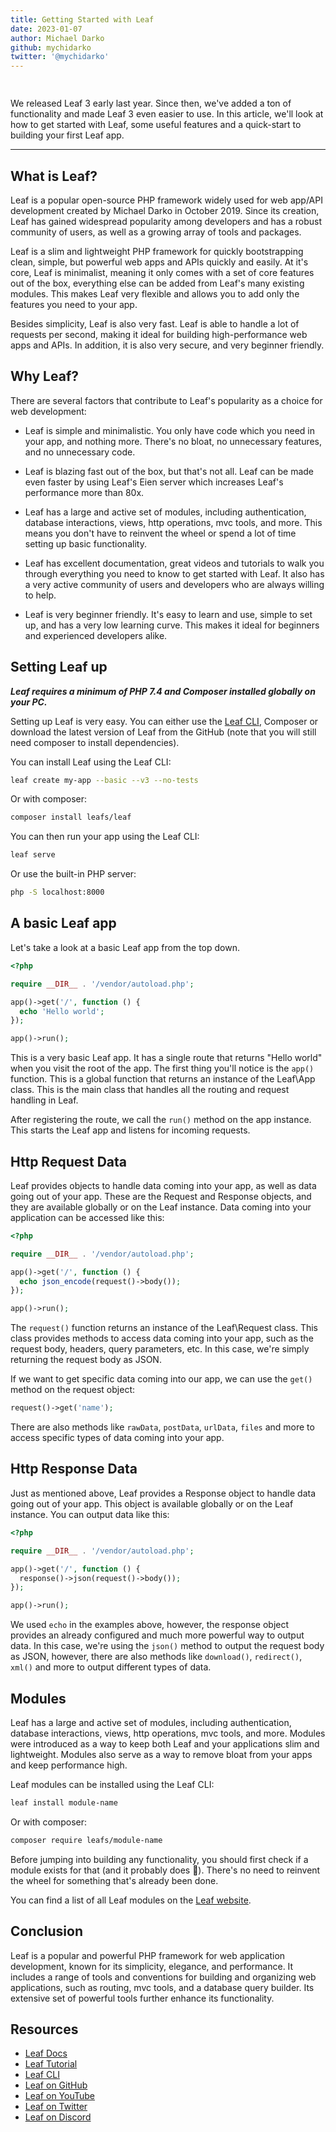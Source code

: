 ```yaml
---
title: Getting Started with Leaf
date: 2023-01-07
author: Michael Darko
github: mychidarko
twitter: '@mychidarko'
---
```


<img src="https://user-images.githubusercontent.com/26604242/211151462-3dca0069-e736-4cfd-b45b-c907741b953f.jpg" style="border-radius: 8px; margin-bottom: 15px;" alt="" />

<p>We released Leaf 3 early last year. Since then, we've added a ton of functionality and made Leaf 3 even easier to use. In this article, we'll look at how to get started with Leaf, some useful features and a quick-start to building your first Leaf app.</p>

---

## What is Leaf?

Leaf is a popular open-source PHP framework widely used for web app/API development created by Michael Darko in October 2019. Since its creation, Leaf has gained widespread popularity among developers and has a robust community of users, as well as a growing array of tools and packages.

Leaf is a slim and lightweight PHP framework for quickly bootstrapping clean, simple, but powerful web apps and APIs quickly and easily. At it's core, Leaf is minimalist, meaning it only comes with a set of core features out of the box, everything else can be added from Leaf's many existing modules. This makes Leaf very flexible and allows you to add only the features you need to your app.

Besides simplicity, Leaf is also very fast. Leaf is able to handle a lot of requests per second, making it ideal for building high-performance web apps and APIs. In addition, it is also very secure, and very beginner friendly.

## Why Leaf?

There are several factors that contribute to Leaf's popularity as a choice for web development:

- Leaf is simple and minimalistic. You only have code which you need in your app, and nothing more. There's no bloat, no unnecessary features, and no unnecessary code.

- Leaf is blazing fast out of the box, but that's not all. Leaf can be made even faster by using Leaf's Eien server which increases Leaf's performance more than 80x.

- Leaf has a large and active set of modules, including authentication, database interactions, views, http operations, mvc tools, and more. This means you don't have to reinvent the wheel or spend a lot of time setting up basic functionality.

- Leaf has excellent documentation, great videos and tutorials to walk you through everything you need to know to get started with Leaf. It also has a very active community of users and developers who are always willing to help.

- Leaf is very beginner friendly. It's easy to learn and use, simple to set up, and has a very low learning curve. This makes it ideal for beginners and experienced developers alike.

## Setting Leaf up

***Leaf requires a minimum of PHP 7.4 and Composer installed globally on your PC.***

Setting up Leaf is very easy. You can either use the [Leaf CLI](https://cli.leafphp.dev), Composer or download the latest version of Leaf from the GitHub (note that you will still need composer to install dependencies). 

You can install Leaf using the Leaf CLI:

```sh
leaf create my-app --basic --v3 --no-tests
```

Or with composer:

```sh
composer install leafs/leaf
```

You can then run your app using the Leaf CLI:

```sh
leaf serve
```

Or use the built-in PHP server:

```sh
php -S localhost:8000
```

## A basic Leaf app

Let's take a look at a basic Leaf app from the top down.

```php
<?php

require __DIR__ . '/vendor/autoload.php';

app()->get('/', function () {
  echo 'Hello world';
});

app()->run();
```

This is a very basic Leaf app. It has a single route that returns "Hello world" when you visit the root of the app. The first thing you'll notice is the `app()` function. This is a global function that returns an instance of the Leaf\App class. This is the main class that handles all the routing and request handling in Leaf.

After registering the route, we call the `run()` method on the app instance. This starts the Leaf app and listens for incoming requests.

## Http Request Data

Leaf provides objects to handle data coming into your app, as well as data going out of your app. These are the Request and Response objects, and they are available globally or on the Leaf instance. Data coming into your application can be accessed like this:

```php
<?php

require __DIR__ . '/vendor/autoload.php';

app()->get('/', function () {
  echo json_encode(request()->body());
});

app()->run();
```

The `request()` function returns an instance of the Leaf\Request class. This class provides methods to access data coming into your app, such as the request body, headers, query parameters, etc. In this case, we're simply returning the request body as JSON.

If we want to get specific data coming into our app, we can use the `get()` method on the request object:

```php
request()->get('name');
```

There are also methods like `rawData`, `postData`, `urlData`, `files` and more to access specific types of data coming into your app.

## Http Response Data

Just as mentioned above, Leaf provides a Response object to handle data going out of your app. This object is available globally or on the Leaf instance. You can output data like this:

```php
<?php

require __DIR__ . '/vendor/autoload.php';

app()->get('/', function () {
  response()->json(request()->body());
});

app()->run();
```

We used `echo` in the examples above, however, the response object provides an already configured and much more powerful way to output data. In this case, we're using the `json()` method to output the request body as JSON, however, there are also methods like `download()`, `redirect()`, `xml()` and more to output different types of data.

## Modules

Leaf has a large and active set of modules, including authentication, database interactions, views, http operations, mvc tools, and more. Modules were introduced as a way to keep both Leaf and your applications slim and lightweight. Modules also serve as a way to remove bloat from your apps and keep performance high.

Leaf modules can be installed using the Leaf CLI:

```sh
leaf install module-name
```

Or with composer:

```sh
composer require leafs/module-name
```

Before jumping into building any functionality, you should first check if a module exists for that (and it probably does 🤭). There's no need to reinvent the wheel for something that's already been done.

You can find a list of all Leaf modules on the [Leaf website](https://leafphp.dev/modules/#list-of-available-modules).

## Conclusion

Leaf is a popular and powerful PHP framework for web application development, known for its simplicity, elegance, and performance. It includes a range of tools and conventions for building and organizing web applications, such as routing, mvc tools, and a database query builder. Its extensive set of powerful tools further enhance its functionality.

## Resources

- [Leaf Docs](https://leafphp.dev)
- [Leaf Tutorial](https://leafphp.dev/tutorial/)
- [Leaf CLI](https://cli.leafphp.dev)
- [Leaf on GitHub](https://github.com/leafsphp/leaf)
- [Leaf on YouTube](https://youtube.com/@leafphp)
- [Leaf on Twitter](https://twitter.com/leafphp)
- [Leaf on Discord](https://discord.com/invite/Pkrm9NJPE3)

